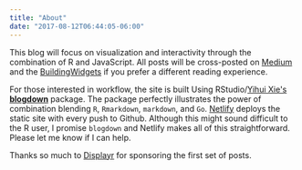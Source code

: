 ```yaml
---
title: "About"
date: "2017-08-12T06:44:05-06:00"
---
```


This blog will focus on visualization and interactivity through the combination of R and JavaScript.  All posts will be cross-posted on [Medium](https://medium.com/@timelyportfolio) and the [BuildingWidgets](https://buildingwidgets.com/) if you prefer a different reading experience.

For those interested in workflow, the site is built Using RStudio/[Yihui Xie's](https://github.com/yihui) [**blogdown**](https://github.com/rstudio/blogdown) package.  The package perfectly illustrates the power of combination blending `R`, `Rmarkdown`, `markdown`, and `Go`.  [Netlify](https://netflify.com) deploys the static site with every push to Github.  Although this might sound difficult to the R user, I promise `blogdown` and Netlify makes all of this straightforward.  Please let me know if I can help.

Thanks so much to [Displayr](https://www.displayr.com/) for sponsoring the first set of posts.
